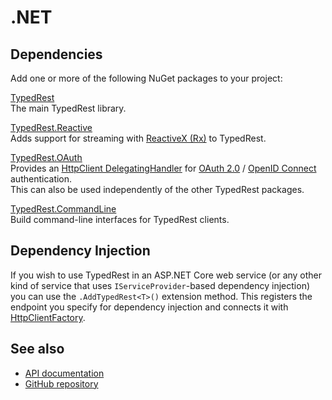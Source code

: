 # .NET

## Dependencies

Add one or more of the following NuGet packages to your project:

[TypedRest](https://www.nuget.org/packages/TypedRest/)  
The main TypedRest library.

[TypedRest.Reactive](https://www.nuget.org/packages/TypedRest.Reactive/)  
Adds support for streaming with [ReactiveX (Rx)](http://reactivex.io/) to TypedRest.

[TypedRest.OAuth](https://www.nuget.org/packages/TypedRest.OAuth/)  
Provides an [HttpClient DelegatingHandler](https://docs.microsoft.com/en-us/dotnet/api/system.net.http.delegatinghandler) for [OAuth 2.0](https://oauth.net/2/) / [OpenID Connect](https://openid.net/connect/) authentication.  
This can also be used independently of the other TypedRest packages.

[TypedRest.CommandLine](https://www.nuget.org/packages/TypedRest.CommandLine/)  
Build command-line interfaces for TypedRest clients.

## Dependency Injection

If you wish to use TypedRest in an ASP.NET Core web service (or any other kind of service that uses `IServiceProvider`-based dependency injection) you can use the `.AddTypedRest<T>()` extension method. This registers the endpoint you specify for dependency injection and connects it with [HttpClientFactory](https://docs.microsoft.com/en-us/dotnet/architecture/microservices/implement-resilient-applications/use-httpclientfactory-to-implement-resilient-http-requests).

## See also

- [API documentation](https://dotnet.typedrest.net/)
- [GitHub repository](https://github.com/TypedRest/TypedRest-DotNet)
